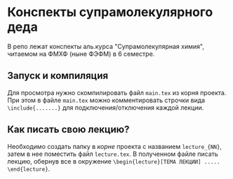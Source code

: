 # Конспекты супрамолекулярного деда
В репо лежат конспекты аль.курса "Супрамолекулярная химия", читаемом на ФМХФ (ныне ФЭФМ) в 6 семестре.
## Запуск и компиляция
Для просмотра нужно скомпилировать файл `main.tex` из корня проекта.
При этом в файле `main.tex` можно комментировать строчки вида `\include{.......}` для подключения/отключения каждой
лекции.
## Как писать свою лекцию?
Необходимо создать папку в _корне_ проекта с названием `lecture_{NN}`, затем в нее поместить файл `lecture.tex`.
В полученном файле писать лекцию, обернув все в окружение `\begin{lecture}[ТЕМА ЛЕКЦИИ] ..... \end{lecture}`.
